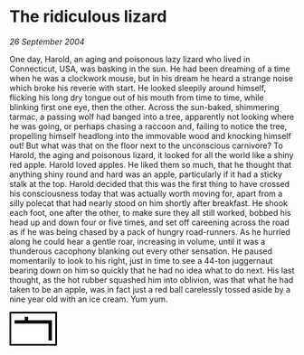 # The ridiculous lizard

_26 September 2004_

One day, Harold, an aging and poisonous lazy lizard who lived in Connecticut, USA, was basking in the sun.  He had been dreaming of a time when he was a clockwork mouse, but in his dream he heard a strange noise which broke his reverie with start.  He looked sleepily around himself, flicking his long dry tongue out of his mouth from time to time, while blinking first one eye, then the other.  Across the sun-baked, shimmering tarmac, a passing wolf had banged into a tree, apparently not looking where he was going, or perhaps chasing a raccoon and, failing to notice the tree, propelling himself headlong into the immovable wood and knocking himself out!  But what was that on the floor next to the unconscious carnivore?  To Harold, the aging and poisonous lizard, it looked for all the world like a shiny red apple.  Harold loved apples.  He liked them so much, that he thought that anything shiny round and hard was an apple, particularly if it had a sticky stalk at the top.   Harold decided that this was the first thing to have crossed his consciousness today that was actually worth moving for, apart from a silly polecat that had nearly stood on him shortly after breakfast.  He shook each foot, one after the other, to make sure they all still worked, bobbed his head up and down four or five times, and set off careening across the road as if he was being chased by a pack of hungry road-runners.  As he hurried along he could hear a gentle roar, increasing in volume, until it was a thunderous cacophony blanking out every other sensation.  He paused momentarily to look to his right, just in time to see a 44-ton juggernaut bearing down on him so quickly that he had no idea what to do next.  His last thought, as the hot rubber squashed him into oblivion, was that what he had taken to be an apple, was in fact just a red ball carelessly tossed aside by a nine year old with an ice cream.  Yum yum.

![](/images/grids/g02.gif)
